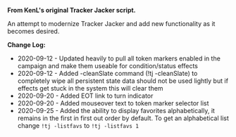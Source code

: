 **From KenL's original Tracker Jacker script.**  
  
An attempt to modernize Tracker Jacker and add new functionality as it becomes desired.  
  
**Change Log:**  
* 2020-09-12 - Updated heavily to pull all token markers enabled in the campaign and make them useable for condition/status effects  
* 2020-09-12 - Added -cleanSlate command (!tj -cleanSlate) to completely wipe all persistent state data should not be used lightly but if effects get stuck in the system this will clear them  
* 2020-09-20 - Added EOT link to turn indicator  
* 2020-09-20 - Added mouseover text to token marker selector list  
* 2020-09-25 - Added the ability to display favorites alphabetically, it remains in the first in first out order by default.   To get an alphabetical list change `!tj -listfavs` to `!tj -listfavs 1`  


